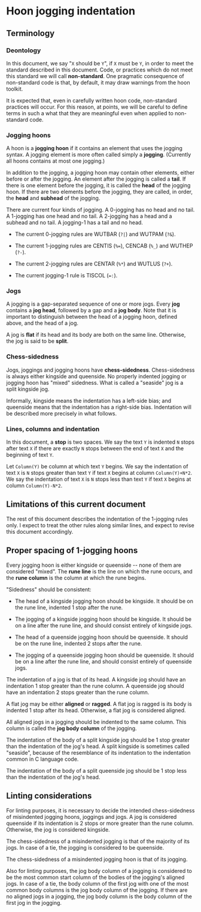 # Hoon jogging indentation

## Terminology

### Deontology

In this document, we say "`X` should be `Y`",
if `X` must be `Y`, in order to meet the standard described
in this document.
Code, or practices which do not meet this standard we
will call **non-standard**.
One pragmatic consequence of non-standard code
is that,
by default, it may draw warnings from the hoon toolkit.

It is expected that, even in carefully written hoon code,
non-standard practices will occur.
For this reason, at points,
we will be careful to define
terms in such a what that they are meaningful even
when applied to non-standard code.

### Jogging hoons

A hoon is a **jogging hoon** if it contains an element that
uses the jogging syntax.
A jogging element is more often called simply a **jogging**.
(Currently all hoons contains at most one jogging.)

In addition to the jogging, a jogging hoon may contain
other elements, either before or after the jogging.
An element after the jogging is called a **tail**.
If there is one element before the jogging, it
is called the **head** of the jogging hoon.
If there are two elements before the jogging, they
are called, in order, the **head** and **subhead** of
the jogging.

There are current four kinds of jogging.
A 0-jogging has no head and no tail.
A 1-jogging has one head and no tail.
A 2-jogging has a head and a subhead and no tail.
A jogging-1 has a tail and no head.

* The current 0-jogging rules are WUTBAR (`?|`) and WUTPAM (`?&`).

* The current 1-jogging rules are CENTIS (`%=`), CENCAB (`%_`) and WUTHEP (`?-`).

* The current 2-jogging rules are CENTAR (`%*`) and WUTLUS (`?+`).

* The current jogging-1 rule is TISCOL (`=:`).

### Jogs

A jogging is a gap-separated sequence of one or more jogs.
Every **jog** contains a **jog head**, followed by a gap and a **jog body**.
Note that it is important to distinguish between the head of a jogging
hoon, defined above, and the head of a jog.

A jog is **flat** if its head and its body are both on the same line.
Otherwise, the jog is said to be **split**.

### Chess-sidedness

Jogs, joggings and jogging hoons have **chess-sidedness**.
Chess-sidedness is always either kingside and queenside.
No properly indented jogging or jogging hoon has "mixed"
sidedness.
What is called a "seaside" jog is a split kingside jog.

Informally, kingside means the indentation has a left-side bias;
and queenside means that the indentation has a right-side bias.
Indentation will be described more precisely in what follows.

### Lines, columns and indentation

In this document, a **stop** is two spaces.
We say the text `Y` is indented `N` stops after text `X`
if there are exactly `N` stops between the end of text `X`
and the beginning of text `Y`.

Let `Column(Y)` be column at which text `Y` begins.
We say the indentation of text `X` is `N` stops greater than
text `Y` if text `X` begins at column `Column(Y)+N*2`.
We say the indentation of text `X` is `N` stops less than
text `Y` if text `X` begins at column `Column(Y)-N*2`.

## Limitations of this current document

The rest of this document describes the indentation of the 1-jogging
rules only.
I expect to treat the other rules along similar lines,
and expect to revise this document accordingly.

## Proper spacing of 1-jogging hoons

Every jogging hoon is either kingside or queenside --
none of them are considered "mixed".
The **rune line** is the line on which the rune occurs,
and the **rune column** is the column at which the rune begins.


"Sidedness" should be consistent:

* The head of a kingside jogging hoon should be kingside.
It should be on the rune line,
indented 1 stop after the rune.

* The jogging of a kingside jogging hoon should be kingside.
It should be on a line after the rune line,
and should consist entirely of kingside jogs.

* The head of a queenside jogging hoon should be queenside.
It should be on the rune line,
indented 2 stops after the rune.

* The jogging of a queenside jogging hoon should be queenside.
It should be on a line after the rune line,
and should consist entirely of queenside jogs.

The indentation of a jog is that of its head.
A kingside jog should have an indentation 1 stop greater than
the rune column.
A queenside jog should have an indentation 2 stops greater than
the rune column.

A flat jog may be either **aligned** or **ragged**.
A flat jog is ragged is its body is indented 1 stop after
its head.
Otherwise, a flat jog is considered aligned.

All aligned jogs in a jogging should be indented to the
same column.
This column is called the **jog body column** of the jogging.

The indentation of the body of a split kingside jog
should be 1 stop greater than the indentation of the jog's head.
A split kingside is sometimes called "seaside",
because of the resemblance of its indentation to the indentation
common in C language code.

The indentation of the body of a split queenside jog
should be 1 stop less than the indentation of the jog's head.

## Linting considerations

For linting purposes, it is necessary to decide the intended
chess-sidedness of misindented jogging hoons, joggings and jogs.
A jog is considered queenside if its indentation is 2 stops or more
greater than the rune column.
Otherwise, the jog is considered kingside.

The chess-sidedness of a misindented jogging is that of the majority
of its jogs.
In case of a tie, the jogging is considered to be queenside.

The chess-sidedness of a misindented jogging hoon is that of its
jogging.

Also for linting purposes,
the jog body column of a jogging is considered to be the most common start column
of the bodies of the jogging's aligned jogs.
In case of a tie, the body column of the first jog with one of the most common
body columns is the jog body column of the jogging.
If there are no aligned jogs in a jogging,
the jog body column is the body column of the first jog in the jogging.
